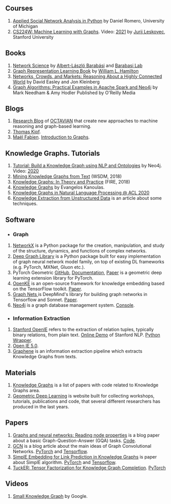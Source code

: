 ## Courses ##
1. [Applied Social Network Analysis in Python](https://www.coursera.org/learn/python-social-network-analysis) by Daniel Romero, University of Michigan
2. [CS224W: Machine Learning with Graphs](http://web.stanford.edu/class/cs224w/index.html). Video: [2021](https://www.youtube.com/playlist?list=PLoROMvodv4rPLKxIpqhjhPgdQy7imNkDn) by [Jurij Leskovec](https://cs.stanford.edu/~jure/), Stanford University

## Books ##
1. [Network Science](http://networksciencebook.com/) by [Albert-László Barabási](https://barabasi.com/) and [Barabasi Lab](https://www.barabasilab.com/)
2. [Graph Representation Learning Book](https://www.cs.mcgill.ca/~wlh/grl_book/) by [William L. Hamilton](https://www.cs.mcgill.ca/~wlh/)
3. [Networks, Crowds, and Markets: Reasoning About a Highly Connected World](https://www.cs.cornell.edu/home/kleinber/networks-book/) by David Easley and Jon Kleinberg
4. [Graph Algorithms: Practical Examples in Apache Spark and Neo4j](https://neo4j.com/graph-algorithms-book/) by Mark Needham & Amy Hodler Published by O'Reilly Media


## Blogs ##
1. [Research Blog](https://medium.com/octavian-ai) of [OCTAVIAN](https://www.octavian.ai/) that create new approaches to machine reasoning and graph-based learning.
2. [Thomas Kipf](http://tkipf.github.io).
3. [Maël Fabien](https://maelfabien.github.io). [Introduction to Graphs](https://maelfabien.github.io/machinelearning/graph_1/#).


## Knowledge Graphs. Tutorials ##
1. [Tutorial: Build a Knowledge Graph using NLP and Ontologies](https://neo4j.com/developer/graph-data-science/build-knowledge-graph-nlp-ontologies/) by Neo4j. Video: [2020](https://www.youtube.com/watch?v=17NRCNqqbcA&t=823s&ab_channel=Neo4j)
2. [Mining Knowledge Graphs from Text](https://kgtutorial.github.io/) (WSDM, 2018)
3. [Knowledge Graphs: In Theory and Practice](http://sumitbhatia.net/source/knowledge-graph-tutorial.html) (FIRE, 2018)
4. [Knowledge	Graphs](https://staff.fnwi.uva.nl/e.kanoulas/wp-content/uploads/Lecture-10-2-Knowledge-Graphs.pdf) by Evangelos Kanoulas.
5. [Knowledge Graphs in Natural Language Processing @ ACL 2020](https://towardsdatascience.com/knowledge-graphs-in-natural-language-processing-acl-2020-ebb1f0a6e0b1) 
6. [Knowledge Extraction from Unstructured Data](https://blog.heuritech.com/2016/04/15/knowledge-extraction-from-unstructured-texts/) is an article about some techniques.


## Software ##
 - ### Graph ###
1. [NetworkX](https://networkx.github.io/) is a Python package for the creation, manipulation, and study of the structure, dynamics, and functions of complex networks.
2. [Deep Graph Library](https://docs.dgl.ai/) is a Python package built for easy implementation of graph neural network model family, on top of existing DL frameworks (e.g. PyTorch, MXNet, Gluon etc.).
3. PyTorch Geometric [GitHub](https://github.com/pyg-team/pytorch_geometric), [Documentation](https://pytorch-geometric.readthedocs.io/en/latest/), [Paper](https://arxiv.org/pdf/1903.02428v2.pdf) is a geometric deep learning extension library for PyTorch.
4. [OpenKE](http://139.129.163.161/home) is an open-source framework for knowledge embedding based on the TensorFlow toolkit. [Paper](https://aclweb.org/anthology/D18-2024).
6. [Graph Nets ](https://github.com/deepmind/graph_nets) is DeepMind's library for building graph networks in Tensorflow and Sonnet. [Paper](https://arxiv.org/pdf/1806.01261.pdf).
7. [Neo4j](https://neo4j.com) is a graph database management system. [Console](http://console.neo4j.org/).
- ### Information Extraction ###
1. [Stanford OpenIE](https://nlp.stanford.edu/software/openie.html) refers to the extraction of relation tuples, typically binary relations, from plain text. [Online Demo](http://corenlp.run/) of Stanford NLP. [Python Wrapper](https://github.com/philipperemy/information-extraction-with-dominating-rules).
2. [Open IE 5.0](https://github.com/dair-iitd/OpenIE-standalone).
3. [Graphene](http://lambda3.org/Graphene/) is an information extraction pipeline which extracts Knowledge Graphs from texts.


## Materials ##
1. [Knowledge Graphs](https://paperswithcode.com/task/knowledge-graphs) is a list of papers with code related to Knowledge Graphs area.
2. [Geometric Deep Learning](http://geometricdeeplearning.com/) is website built for collecting workshops, tutorials, publications and code, that several different researchers has produced in the last years.


## Papers ##
1. [Graphs and neural networks: Reading node properties](https://github.com/Octavian-ai/gqa-node-properties) is a blog paper about a basic Graph-Question-Answer (GQA) tasks. [Code](https://github.com/Octavian-ai/gqa-node-properties).
2. [GCN](http://tkipf.github.io/graph-convolutional-networks/) is a blog article about the main ideas of Graph Convolutional Networks. [PyTorch](https://github.com/tkipf/pygcn) and [Tensorflow](https://github.com/tkipf/gcn).
3. [SimplE Embedding for Link Prediction in Knowledge Graphs](https://arxiv.org/pdf/1802.04868v2.pdf) is paper about SimplE algorithm. [PyTorch](https://github.com/baharefatemi/SimplE) and [Tensorflow](https://github.com/Mehran-k/SimplE).
4. [TuckER: Tensor Factorization for Knowledge Graph Completion](https://arxiv.org/pdf/1901.09590.pdf). [PyTorch](https://github.com/ibalazevic/TuckER)


## Videos ##

1. [Small Knowledge Graph](https://www.youtube.com/watch?v=W9pRpSW_KqA&list=PLDTNeLv65NpwM32oZGshwlf-00E8vt5VE) by Google.

